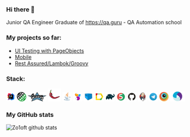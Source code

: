 ### Hi there 👋
Junior QA Engineer
Graduate of https://qa.guru - QA Automation school

### My projects so far:
+ [UI Testing with PageObjects](https://github.com/Zo1oft/UI_PAgeObjects_Tests)
+ [Mobile](https://github.com/Zo1oft/qa_guru_11_mobile_testing_emulation)
+ [Rest Assured/Lambok/Groovy](https://github.com/Zo1oft/qa_guru_11_API_Groovy_Lambok)

### Stack:
<p>
<img width="5%" title="IntelliJ IDEA" src="images/logo/Intelij_IDEA.svg">
<img width="5%" title="Rest-Assured" src="images/logo/rest-assured.png">
<img width="10%" title="Groovy" src="images/logo/groovy.png">
<img width="7%" title="Lombok" src="images/logo/lombok.png">
<img width="5%" title="Java" src="images/logo/Java.svg">
<img width="5%" title="Selenide" src="images/logo/Selenide.svg">
  <img width="5%" title="Selenoid" src="images/logo/Selenoid.svg">
<img width="5%" title="Allure Report" src="images/logo/Allure_Report.svg">
<img width="5%" title="Gradle" src="images/logo/Gradle.svg">
<img width="5%" title="JUnit5" src="images/logo/JUnit5.svg">
<img width="5%" title="GitHub" src="images/logo/GitHub.svg">
<img width="5%" title="Jenkins" src="images/logo/Jenkins.svg">
<img width="5%" title="Telegram" src="images/logo/Telegram.svg">
 <img width="5%" title="Browserstack" src="images/logo/browserstack-icon.svg">
<img width="8%" title="Appium" src="images/logo/appium.png">
</p>

### My GitHub stats
![Zo1oft github stats](https://github-readme-stats.vercel.app/api?username=Zo1oft&show_icons=true&theme=radical)
